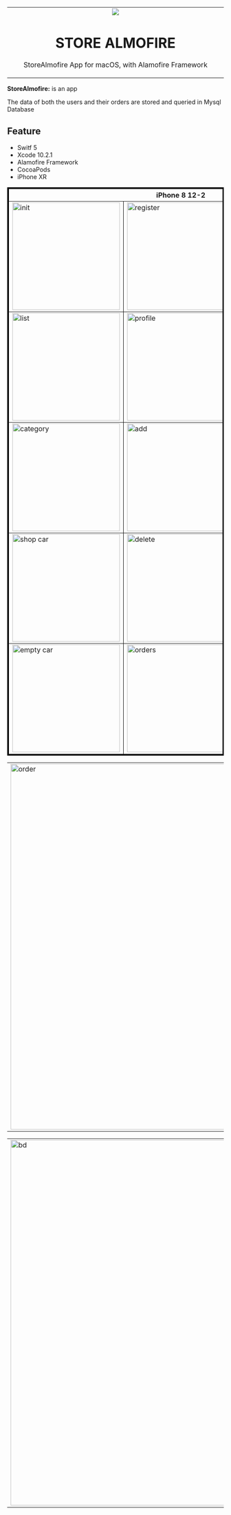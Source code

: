 <table align="center"><tr><td align="center" width="9999">
<img src="https://user-images.githubusercontent.com/10947013/61404117-0eb9bf80-a8d7-11e9-89ff-7b07a5491101.png">

# STORE ALMOFIRE

StoreAlmofire App for macOS, with Alamofire Framework
</td></tr></table>

<strong>StoreAlmofire:</strong> is an app


The data of both the users and their orders are stored and queried in Mysql Database 

## Feature


- Switf 5
- Xcode 10.2.1
- Alamofire Framework
- CocoaPods
- iPhone XR

<table border="3" bordercolor="black" align="center">
    <tr>
        <th colspan="3">iPhone 8 12-2 </th> 
    </tr>
    <tr>
        <td><img src="https://user-images.githubusercontent.com/10947013/61524597-08caf800-aa17-11e9-999a-5a5a061fa7ba.png" width="250" alt="init"></td>
        <td><img src="https://user-images.githubusercontent.com/10947013/61524785-78d97e00-aa17-11e9-9e29-bda0c03dbcfa.png"             width="250" alt="register"></td>
        <td><img src="https://user-images.githubusercontent.com/10947013/61524847-973f7980-aa17-11e9-83c6-6c7707305a42.png"              width="250" alt="login"></td>      
    </tr>
        <tr>
        <td><img src="https://user-images.githubusercontent.com/10947013/61524912-bdfdb000-aa17-11e9-981e-42066323d933.png"             width="250" alt="list"></td>
        <td><img src="https://user-images.githubusercontent.com/10947013/61524991-dff73280-aa17-11e9-8b25-eba7fd6a540d.png"             width="250" alt="profile"></td>
        <td><img src="https://user-images.githubusercontent.com/10947013/61525054-f7ceb680-aa17-11e9-961d-5cd1797f9e74.png"              width="250" alt="categories"></td>      
    </tr>
     <tr>
        <td><img src="https://user-images.githubusercontent.com/10947013/61525167-26e52800-aa18-11e9-8339-4a47e39bd2ee.png"             width="250" alt="category"></td>
        <td><img src="https://user-images.githubusercontent.com/10947013/61525235-4419f680-aa18-11e9-999a-4dcda80c3c84.png"             width="250" alt="add"></td>
        <td><img src="https://user-images.githubusercontent.com/10947013/61525300-64e24c00-aa18-11e9-8aaa-88539ede0ad7.png"              width="250" alt="add"></td>      
    </tr>
    <tr>
        <td><img src="https://user-images.githubusercontent.com/10947013/61525381-96f3ae00-aa18-11e9-96a5-081662f495f0.png"             width="250" alt="shop car"></td>
        <td><img src="https://user-images.githubusercontent.com/10947013/61525437-b5f24000-aa18-11e9-80e3-8772b8815084.png"             width="250" alt="delete"></td>
        <td><img src="https://user-images.githubusercontent.com/10947013/61525486-d15d4b00-aa18-11e9-8657-f8c92622a3a0.png"              width="250" alt="delete"></td>      
    </tr>
     <tr>
        <td><img src="https://user-images.githubusercontent.com/10947013/61525639-1c775e00-aa19-11e9-8750-59e245c06406.png"             width="250" alt="empty car"></td>
        <td><img src="https://user-images.githubusercontent.com/10947013/61525695-34e77880-aa19-11e9-8dcf-7f5a28f69f02.png"             width="250" alt="orders"></td>
        <td><img src="https://user-images.githubusercontent.com/10947013/61525730-4d579300-aa19-11e9-8635-845ec09a810a.png"              width="250" alt="order"></td>      
      </tr>
</table>
<table>
    <tr>
        <td><img src="https://user-images.githubusercontent.com/10947013/61525810-74ae6000-aa19-11e9-8114-e1d6282a9483.png"              width="850" alt="order"></td>      
      </tr>
 </table>
 <table>
    <tr>
        <td><img src="https://user-images.githubusercontent.com/10947013/61526200-3f564200-aa1a-11e9-9db3-31795774a7d6.png"              width="850" alt="bd"></td>     
                <td><img src="https://user-images.githubusercontent.com/10947013/61526271-67de3c00-aa1a-11e9-9588-992392237a32.png"              width="850" alt="bd"></td>      
                <td><img src="https://user-images.githubusercontent.com/10947013/61526302-7a587580-aa1a-11e9-9ea3-a23e546bf1be.png"              width="850" alt="bd"></td>      
      </tr>
 </table>
